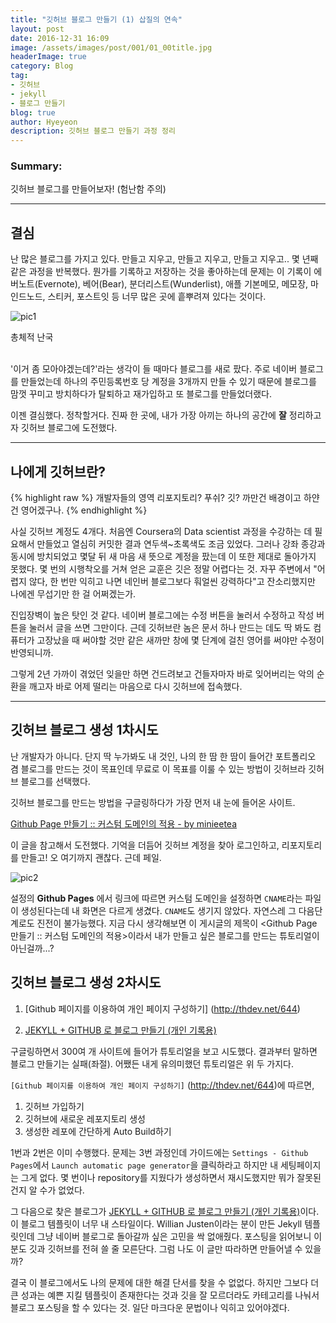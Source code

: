 ```yaml
---
title: "깃허브 블로그 만들기 (1) 삽질의 연속"
layout: post
date: 2016-12-31 16:09
image: /assets/images/post/001/01_00title.jpg
headerImage: true
category: Blog
tag:
- 깃허브
- jekyll
- 블로그 만들기
blog: true
author: Hyeyeon
description: 깃허브 블로그 만들기 과정 정리
---
```


### Summary:

깃허브 블로그를 만들어보자! (험난함 주의)

---

## 결심

난 많은 블로그를 가지고 있다. 만들고 지우고, 만들고 지우고, 만들고 지우고.. 몇 년째 같은 과정을 반복했다. 뭔가를 기록하고 저장하는 것을 좋아하는데 문제는 이 기록이 에버노트(Evernote), 베어(Bear), 분더리스트(Wunderlist), 애플 기본메모, 메모장, 마인드노드, 스티커, 포스트잇 등 너무 많은 곳에 흩뿌려져 있다는 것이다.

![pic1](/assets/images/post/001/01_01.png)
<figcaption class="caption">총체적 난국</figcaption>

<br>

'이거 좀 모아야겠는데?'라는 생각이 들 때마다 블로그를 새로 팠다. 주로 네이버 블로그를 만들었는데 하나의 주민등록번호 당 계정을 3개까지 만들 수 있기 때문에 블로그를 맘껏 꾸미고 방치하다가 탈퇴하고 재가입하고 또 블로그를 만들었더랬다.

이젠 결심했다. 정착할거다. 진짜 한 곳에, 내가 가장 아끼는 하나의 공간에 **잘** 정리하고자 깃허브 블로그에 도전했다.


---


## 나에게 깃허브란?

{% highlight raw %}
개발자들의 영역
리포지토리? 푸쉬? 깃?
까만건 배경이고 하얀건 영어겠구나.
{% endhighlight %}

사실 깃허브 계정도 4개다. 처음엔 Coursera의 Data scientist 과정을 수강하는 데 필요해서 만들었고 열심히 커밋한 결과 연두색~초록색도 조금 있었다. 그러나 강좌 종강과 동시에 방치되었고 몇달 뒤 새 마음 새 뜻으로 계정을 팠는데 이 또한 제대로 돌아가지 못했다. 몇 번의 시행착오를 거쳐 얻은 교훈은 깃은 정말 어렵다는 것. 자꾸 주변에서 "어렵지 않다, 한 번만 익히고 나면 네인버 블로그보다 훠얼씬 강력하다"고 잔소리했지만 나에겐 무섭기만 한 걸 어쩌겠는가.

진입장벽이 높은 탓인 것 같다. 네이버 블로그에는 수정 버튼을 눌러서 수정하고 작성 버튼을 눌러서 글을 쓰면 그만이다. 근데 깃허브란 놈은 문서 하나 만드는 데도 딱 봐도 컴퓨터가 고장났을 때 써야할 것만 같은 새까만 창에 몇 단계에 걸친 영어를 써야만 수정이 반영되니까.

그렇게 2년 가까이 겪었던 잊을만 하면 건드려보고 건들자마자 바로 잊어버리는 악의 순환을 깨고자 바로 어제 떨리는 마음으로 다시 깃허브에 접속했다.

---

## 깃허브 블로그 생성 1차시도

난 개발자가 아니다. 단지 딱 누가봐도 내 것인, 나의 한 땀 한 땀이 들어간 포트폴리오 겸 블로그를 만드는 것이 목표인데 무료로 이 목표를 이룰 수 있는 방법이 깃허브라 깃허브 블로그를 선택했다.

깃허브 블로그를 만드는 방법을 구글링하다가 가장 먼저 내 눈에 들어온 사이트.

[Github Page 만들기 :: 커스텀 도메인의 적용 - by minieetea](https://minieetea.com/2016/11/archives/4816)

이 글을 참고해서 도전했다. 기억을 더듬어 깃허브 계정을 찾아 로그인하고, 리포지토리를 만들고! 오 여기까지 괜찮다. 근데 페일.


![pic2](/assets/images/post/001/01_02.png)

설정의 **Github Pages** 에서 링크에 따르면 커스텀 도메인을 설정하면 <code>CNAME</code>라는 파일이 생성된다는데 내 화면은 다르게 생겼다. <code>CNAME</code>도 생기지 않았다. 자연스레 그 다음단계로도 진전이 불가능했다. 지금 다시 생각해보면 이 게시글의 제목이 <Github Page 만들기 :: 커스텀 도메인의 적용>이라서 내가 만들고 싶은 블로그를 만드는 튜토리얼이 아닌걸까...?

## 깃허브 블로그 생성 2차시도

1. [Github 페이지를 이용하여 개인 페이지 구성하기] (http://thdev.net/644)

2. [JEKYLL + GITHUB 로 블로그 만들기 (개인 기록용)](http://kr.minibrary.com/127/)

구글링하면서 300여 개 사이트에 들어가 튜토리얼을 보고 시도했다. 결과부터 말하면 블로그 만들기는 실패(좌절). 어쨌든 내게 유의미했던 튜토리얼은 위 두 가지다.


`[Github 페이지를 이용하여 개인 페이지 구성하기]` (http://thdev.net/644)에 따르면,

1. 깃허브 가입하기
2. 깃허브에 새로운 레포지토리 생성
3. 생성한 레포에 간단하게 Auto Build하기

1번과 2번은 이미 수행했다. 문제는 3번 과정인데 가이드에는 `Settings - Github Pages`에서 `Launch automatic page generator`을 클릭하라고 하지만 내 세팅페이지는 그게 없다. 몇 번이나 repository를 지웠다가 생성하면서 재시도했지만 뭐가 잘못된건지 알 수가 없었다.


그 다음으로 찾은 블로그가 [JEKYLL + GITHUB 로 블로그 만들기 (개인 기록용)](http://kr.minibrary.com/127/)이다. 이 블로그 템플릿이 너무 내 스타일이다. Willian Justen이라는 분이 만든 Jekyll 템플릿인데 그냥 네이버 블로그로 돌아갈까 싶은 고민을 싹 없애줬다. 포스팅을 읽어보니 이 분도 깃과 깃허브를 전혀 쓸 줄 모른단다. 그럼 나도 이 글만 따라하면 만들어낼 수 있을까?

결국 이 블로그에서도 나의 문제에 대한 해결 단서를 찾을 수 없없다. 하지만 그보다 더 큰 성과는 예쁜 지킬 템플릿이 존재한다는 것과 깃을 잘 모르더라도 카테고리를 나눠서 블로그 포스팅을 할 수 있다는 것. 일단 마크다운 문법이나 익히고 있어야겠다.
